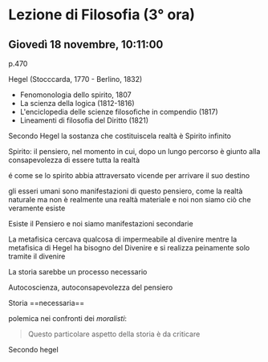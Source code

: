 # Lezione di Filosofia (3° ora)
## Giovedì 18 novembre, 10:11:00
p.470

Hegel (Stocccarda, 1770 - Berlino, 1832)
* Fenomonologia dello spirito, 1807
* La scienza della logica (1812-1816)
* L'enciclopedia delle scienze filosofiche in compendio (1817)
* Lineamenti di filosofia del Diritto (1821)

Secondo Hegel la sostanza che costituiscela realtà è Spirito infinito 

Spirito: il pensiero, nel momento in cui, dopo un lungo percorso è giunto alla consapevolezza di essere tutta la realtà

é come se lo spirito abbia attraversato vicende per arrivare il suo destino

gli esseri umani sono manifestazioni di questo pensiero, come la realtà naturale
ma non è realmente una realtà materiale e noi non siamo ciò che veramente esiste

Esiste il Pensiero e noi siamo manifestazioni secondarie


La metafisica cercava qualcosa di impermeabile al divenire mentre la metafisica di Hegel ha bisogno del Divenire e si realizza peinamente solo tramite il divenire


La storia sarebbe un processo necessario

Autocoscienza, autoconsapevolezza del pensiero


Storia ==necessaria==

polemica nei confronti dei _moralisti_:

> Questo particolare aspetto della storia è da criticare

Secondo hegel
<!--stackedit_data:
eyJoaXN0b3J5IjpbNjM0NzI3MzIsMTQ4NDQ3MTc5NF19
-->